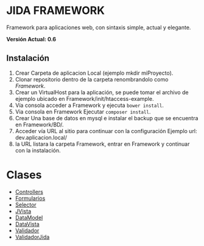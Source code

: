 # JIDA FRAMEWORK

Framework para aplicaciones web, con sintaxis simple, actual y elegante.

**Versión Actual: 0.6**

## Instalación

1. Crear Carpeta de aplicacion Local (ejemplo mkdir miProyecto).
2. Clonar repositorio dentro de la carpeta renombrandolo como *Framework*.
3. Crear un VirtualHost para la aplicación, se puede tomar el archivo de ejemplo ubicado en
Framework/init/htaccess-example. 
4. Vía consola acceder a Framework y ejecuta `bower install`.
5. Via consola en Framework Ejecutar	`composer install`.
6. Crear Una base de datos en mysql e instalar el backup que se encuentra en Framework/BD/.
7. Acceder vía URL al sitio para continuar con la configuración Ejemplo url: dev.aplicacion.local/
8. la URL listara la carpeta Framework, entrar en Framework y continuar con la instalación.

# Clases

- [Controllers](Core/Controllers.md)
- [Formularios](Render/Formulario.md)
- [Selector](Render/Selector.md)
- [JVista](Render/JVista.md)
- [DataModel](BD/DataModel.md)
- [DataVista](Core/DataVista.md)
- [Validador](Core/Validador.md)
- [ValidadorJida](Render/ValidadorJida.md)
